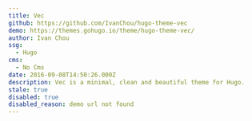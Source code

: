 ```yaml
---
title: Vec
github: https://github.com/IvanChou/hugo-theme-vec
demo: https://themes.gohugo.io/theme/hugo-theme-vec/
author: Ivan Chou
ssg:
  - Hugo
cms:
  - No Cms
date: 2016-09-08T14:50:26.000Z
description: Vec is a minimal, clean and beautiful theme for Hugo.
stale: true
disabled: true
disabled_reason: demo url not found
---
```

